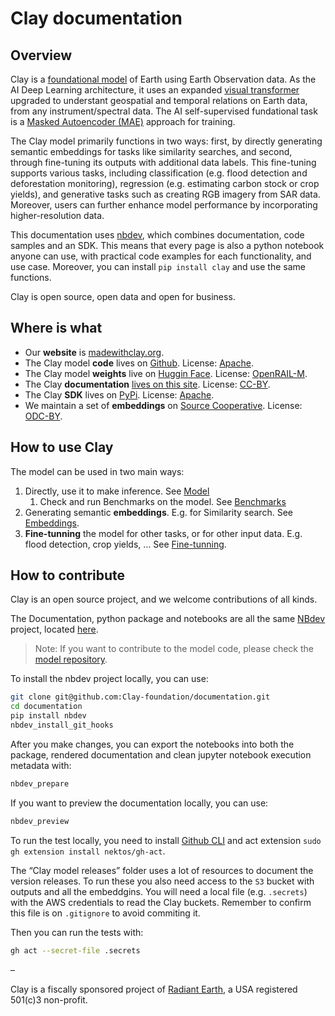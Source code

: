 # Clay documentation

<!-- WARNING: THIS FILE WAS AUTOGENERATED! DO NOT EDIT! -->

## Overview

Clay is a [foundational model](#) of Earth using Earth Observation data.
As the AI Deep Learning architecture, it uses an expanded [visual
transformer](#) upgraded to understant geospatial and temporal relations
on Earth data, from any instrument/spectral data. The AI self-supervised
fundational task is a [Masked Autoencoder
(MAE)](https://arxiv.org/abs/2111.06377) approach for training.

The Clay model primarily functions in two ways: first, by directly
generating semantic embeddings for tasks like similarity searches, and
second, through fine-tuning its outputs with additional data labels.
This fine-tuning supports various tasks, including classification
(e.g. flood detection and deforestation monitoring), regression
(e.g. estimating carbon stock or crop yields), and generative tasks such
as creating RGB imagery from SAR data. Moreover, users can further
enhance model performance by incorporating higher-resolution data.

This documentation uses [nbdev](#), which combines documentation, code
samples and an SDK. This means that every page is also a python notebook
anyone can use, with practical code examples for each functionality, and
use case. Moreover, you can install `pip install clay` and use the same
functions.

Clay is open source, open data and open for business.

## Where is what

- Our **website** is [madewithclay.org](https://madewithclay.org).
- The Clay model **code** lives on
  [Github](https://github.com/Clay-foundation/model). License:
  [Apache](https://github.com/Clay-foundation/model/LICENSE).
- The Clay model **weights** live on [Huggin
  Face](https://huggingface.co/made-with-clay/Clay/). License:
  [OpenRAIL-M](https://github.com/Clay-foundation/model/blob/main/LICENSE-MODEL.md).
- The Clay **documentation** [lives on this
  site](https://clay-foundation.github.io/documentation/). License:
  [CC-BY](#).
- The Clay **SDK** lives on
  [PyPi](https://pypi.org/project/madewithclay/). License: [Apache](#).
- We maintain a set of **embeddings** on [Source Cooperative](#).
  License: [ODC-BY](#).

## How to use Clay

The model can be used in two main ways:

1.  Directly, use it to make inference. See [Model](Model.html)
    1.  Check and run Benchmarks on the model. See
        [Benchmarks](Benchmarks.html)
2.  Generating semantic **embeddings**. E.g. for Similarity search. See
    [Embeddings](Embeddings.html).
3.  **Fine-tunning** the model for other tasks, or for other input data.
    E.g. flood detection, crop yields, … See
    [Fine-tunning](Fine-tunning.html).

## How to contribute

Clay is an open source project, and we welcome contributions of all
kinds.

The Documentation, python package and notebooks are all the same
[NBdev](https://nbdev.fast.ai/) project, located
[here](https://github.com/Clay-foundation/documentation).

> Note: If you want to contribute to the model code, please check the
> [model repository](https://github.com/Clay-foundation/model).

To install the nbdev project locally, you can use:

``` bash
git clone git@github.com:Clay-foundation/documentation.git
cd documentation
pip install nbdev
nbdev_install_git_hooks
```

After you make changes, you can export the notebooks into both the
package, rendered documentation and clean jupyter notebook execution
metadata with:

``` bash
nbdev_prepare
```

If you want to preview the documentation locally, you can use:

``` bash
nbdev_preview
```

To run the test locally, you need to install [Github
CLI](https://cli.github.com/) and act extension
`sudo gh extension install nektos/gh-act`.

The “Clay model releases” folder uses a lot of resources to document the
version releases. To run these you also need access to the `S3` bucket
with outputs and all the embeddgins. You will need a local file
(e.g. `.secrets`) with the AWS credentials to read the Clay buckets.
Remember to confirm this file is on `.gitignore` to avoid commiting it.

Then you can run the tests with:

``` bash
gh act --secret-file .secrets
```

–

Clay is a fiscally sponsored project of [Radiant Earth](), a USA
registered 501(c)3 non-profit.
